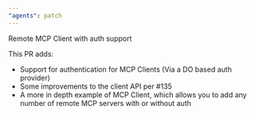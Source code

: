```yaml
---
"agents": patch
---
```


Remote MCP Client with auth support

This PR adds:

- Support for authentication for MCP Clients (Via a DO based auth provider)
- Some improvements to the client API per #135
- A more in depth example of MCP Client, which allows you to add any number of remote MCP servers with or without auth
